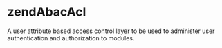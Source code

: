 # zendAbacAcl
A user attribute based access control layer to be used to administer user authentication and authorization to modules.
